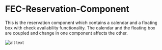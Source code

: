 # FEC-Reservation-Component
This is the reservation component which contains a calendar and a floating box with check availability functionality. The calendar and the floating box are coupled and change in one component affects the other.

![alt text](https://github.com/Team-Danger/FEC-Reservation-Component/blob/master/Screenshot-20200616123502-1424x511.png?raw=true)
